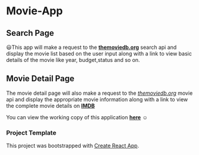 
# Movie-App

## Search Page

:smiley:This app will make a request to the **[themoviedb.org](https://www.themoviedb.org/)** search api and display the movie list based on the user input along with a link to view basic details of the movie like year, budget,status and so on. 

## Movie Detail Page

The movie detail page will also make a request to the *[themoviedb.org](https://www.themoviedb.org/)* movie api and display the appropriate movie information along with a link to view the complete movie details on **[IMDB](http://www.imdb.com/)**

You can view the working copy of this application **[here](https://hari-krushna.github.io/movie-app/)** :relaxed:

### Project Template

This project was bootstrapped with [Create React App](https://github.com/facebookincubator/create-react-app).
